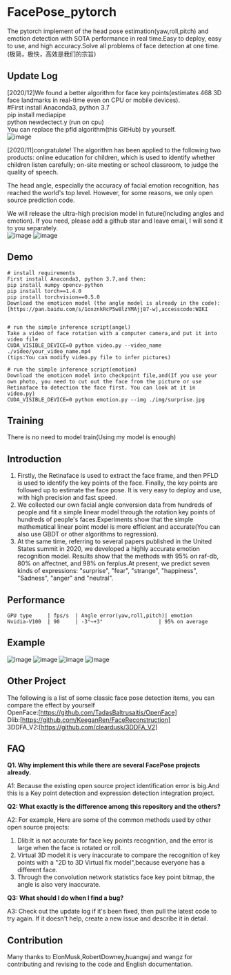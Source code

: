 # FacePose_pytorch

The pytorch implement of the head pose estimation(yaw,roll,pitch) and emotion detection with SOTA performance in real time.Easy to deploy, easy to use, and high accuracy.Solve all problems of face detection at one time.(极简，极快，高效是我们的宗旨)

## Update Log
[2020/12]We found a better algorithm for face key points(estimates 468 3D face landmarks in real-time even on CPU or mobile devices).  
#First install Anaconda3, python 3.7  
pip install mediapipe   
python newdectect.y  (run on cpu)  
You can replace the pfld algorithm(this GitHub) by yourself.  
![image](https://github.com/WIKI2020/FacePose_pytorch/blob/master/img/face.gif) 
 
[2020/11]congratulate! The algorithm has been applied to the following two products: online education for children, which is used to identify whether children listen carefully; on-site meeting or school classroom, to judge the quality of speech.  

The head angle, especially the accuracy of facial emotion recognition, has reached the world's top level. However, for some reasons, we only open source prediction code.  
 
We will release the ultra-high precision model in future(Including angles and emotion). If you need, please add a github star and leave email, I will send it to you separately.  
![image](https://github.com/WIKI2020/FacePose_pytorch/blob/master/img/y1.jpg)
![image](https://github.com/WIKI2020/FacePose_pytorch/blob/master/img/y2.jpg)


## Demo

    # install requirements
    First install Anaconda3, python 3.7,and then:
    pip install numpy opencv-python 
    pip install torch==1.4.0
    pip install torchvision==0.5.0
    Download the emoticon model (the angle model is already in the code):[https://pan.baidu.com/s/1oxznkRcP5w8lzYMAjj87-w],accesscode:WIKI
	
	
    # run the simple inference script(angel)
    Take a video of face rotation with a computer camera,and put it into video file
    CUDA_VISIBLE_DEVICE=0 python video.py --video_name ./video/your_video_name.mp4
    (tips:You can modify video.py file to infer pictures)

    # run the simple inference script(emotion)
    Download the emoticon model into checkpoint file,and(If you use your own photo, you need to cut out the face from the picture or use Retinaface to detection the face first. You can look at it in video.py)
    CUDA_VISIBLE_DEVICE=0 python emotion.py --img ./img/surprise.jpg

## Training

There is no need to model train(Using my model is enough)

## Introduction

1. Firstly, the Retinaface is used to extract the face frame, and then PFLD is used to identify the key points of the face. Finally, the key points are followed up to estimate the face pose. It is very easy to deploy and use, with high precision and fast speed.
2. We collected our own facial angle conversion data from hundreds of people and fit a simple linear model through the rotation key points of hundreds of people's faces.Experiments show that the simple mathematical linear point model is more efficient and accurate(You can also use GBDT or other algorithms to regression).
3. At the same time, referring to several papers published in the United States summit in 2020, we developed a highly accurate emotion recognition model. Results show that the methods with 95% on raf-db, 80% on affectnet, and 98% on ferplus.At present, we predict seven kinds of expressions: "surprise", "fear", "strange", "happiness", "Sadness", "anger" and "neutral".


## Performance
	
    GPU type     | fps/s  | Angle error(yaw,roll,pitch)| emotion
    Nvidia-V100  | 90     | -3°~+3°                  | 95% on average

## Example
   ![image](https://github.com/WIKI2020/FacePose_pytorch/blob/master/img/emo.jpg)
   ![image](https://github.com/WIKI2020/FacePose_pytorch/blob/master/img/1.jpg)
   ![image](https://github.com/WIKI2020/FacePose_pytorch/blob/master/img/0.jpg)
   ![image](https://github.com/WIKI2020/FacePose_pytorch/blob/master/img/2.jpg)

## Other Project
The following is a list of some classic face pose detection items, you can compare the effect by yourself  
OpenFace:[https://github.com/TadasBaltrusaitis/OpenFace]  
Dlib:[https://github.com/KeeganRen/FaceReconstruction]  
3DDFA_V2:[https://github.com/cleardusk/3DDFA_V2]  


## FAQ


**Q1. Why implement this while there are several FacePose projects already.**

A1: Because the existing open source project identification error is big.And this is a Key point detection and expression detection integration project.

**Q2: What exactly is the difference among this repository and the others?**

A2: For example, Here are some of the common methods used by other open source projects:
1. Dlib:It is not accurate for face key points recognition, and the error is large when the face is rotated or roll.
2. Virtual 3D model:it is very inaccurate to compare the recognition of key points with a "2D to 3D Virtual fix model",because everyone has a different face.
3. Through the convolution network statistics face key point bitmap, the angle is also very inaccurate.


**Q3: What should I do when I find a bug?**

A3: Check out the update log if it's been fixed, then pull the latest code to try again. If it doesn't help, create a new issue and describe it in detail.


## Contribution
Many thanks to ElonMusk,RobertDowney,huangwj and wangz for contributing and revising to the code and English documentation.

